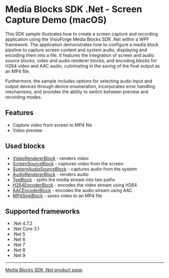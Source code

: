 # Media Blocks SDK .Net - Screen Capture Demo (macOS)

This SDK sample illustrates how to create a screen capture and recording application using the VisioForge Media Blocks SDK .Net within a WPF framework. The application demonstrates how to configure a media block pipeline to capture screen content and system audio, displaying and encoding them into a file. It features the integration of screen and audio source blocks, video and audio renderer blocks, and encoding blocks for H264 video and AAC audio, culminating in the saving of the final output as an MP4 file.

Furthermore, the sample includes options for selecting audio input and output devices through device enumeration, incorporates error handling mechanisms, and provides the ability to switch between preview and recording modes.

## Features

- Capture video from screen to MP4 file
- Video preview

## Used blocks

- [VideoRendererBlock](https://www.visioforge.com/help/docs/dotnet/mediablocks/VideoRendering/) - renders video
- [ScreenSourceBlock](https://www.visioforge.com/help/docs/dotnet/mediablocks/Sources/ScreenSourceBlock/) - captures video from the screen
- [SystemAudioSourceBlock](https://www.visioforge.com/help/docs/dotnet/mediablocks/Sources/SystemAudioSourceBlock/) - captures audio from the system
- [AudioRendererBlock](https://www.visioforge.com/help/docs/dotnet/mediablocks/AudioRendering/) - renders audio
- [TeeBlock](https://www.visioforge.com/help/docs/dotnet/mediablocks/Special/TeeBlock/) - splits the media stream into two paths
- [H264EncoderBlock](https://www.visioforge.com/help/docs/dotnet/mediablocks/VideoEncoders/H264EncoderBlock/) - encodes the video stream using H264
- [AACEncoderBlock](https://www.visioforge.com/help/docs/dotnet/mediablocks/AudioEncoders/AACEncoderBlock/) - encodes the audio stream using AAC
- [MP4SinkBlock](https://www.visioforge.com/help/docs/dotnet/mediablocks/Sinks/MP4SinkBlock/) - saves video to an MP4 file

## Supported frameworks

- .Net 4.7.2
- .Net Core 3.1
- .Net 5
- .Net 6
- .Net 7
- .Net 8
- .Net 9

---

[Media Blocks SDK .Net product page](https://www.visioforge.com/media-blocks-sdk)
